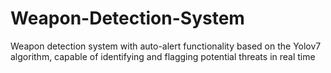 # Weapon-Detection-System
Weapon detection system with auto-alert functionality based on the Yolov7 algorithm, capable of identifying and flagging potential threats in real time
